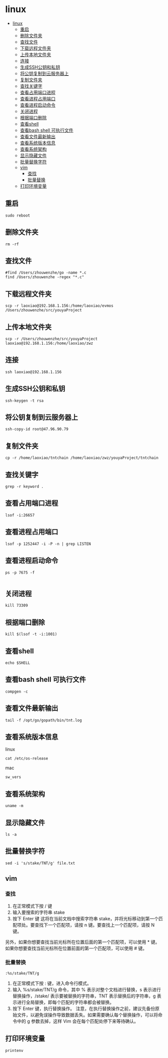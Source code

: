 # linux

<!-- TOC -->
* [linux](#linux)
  * [重启](#重启)
  * [删除文件夹](#删除文件夹)
  * [查找文件](#查找文件)
  * [下载远程文件夹](#下载远程文件夹)
  * [上传本地文件夹](#上传本地文件夹)
  * [连接](#连接)
  * [生成SSH公钥和私钥](#生成ssh公钥和私钥)
  * [将公钥复制到云服务器上](#将公钥复制到云服务器上)
  * [复制文件夹](#复制文件夹)
  * [查找关键字](#查找关键字)
  * [查看占用端口进程](#查看占用端口进程)
  * [查看进程占用端口](#查看进程占用端口)
  * [查看进程启动命令](#查看进程启动命令)
  * [关闭进程](#关闭进程)
  * [根据端口删除](#根据端口删除)
  * [查看shell](#查看shell)
  * [查看bash shell 可执行文件](#查看bash-shell-可执行文件)
  * [查看文件最新输出](#查看文件最新输出)
  * [查看系统版本信息](#查看系统版本信息)
  * [查看系统架构](#查看系统架构)
  * [显示隐藏文件](#显示隐藏文件)
  * [批量替换字符](#批量替换字符)
  * [vim](#vim)
    * [查找](#查找)
    * [批量替换](#批量替换)
  * [打印环境变量](#打印环境变量)
<!-- TOC -->

## 重启

```shell
sudo reboot

```

## 删除文件夹

```shell
rm -rf

```

## 查找文件

```shell
#find /Users/zhouwenzhe/go -name *.c
find /Users/zhouwenzhe -regex "*.c"
```

## 下载远程文件夹

```shell
scp -r laoxiao@192.168.1.156:/home/laoxiao/evmos /Users/zhouwenzhe/src/youyaProject
```

## 上传本地文件夹

```shell
scp -r /Users/zhouwenzhe/src/youyaProject laoxiao@192.168.1.156:/home/laoxiao/zwz
```

## 连接

```shell
ssh laoxiao@192.168.1.156

```

## 生成SSH公钥和私钥

```shell
ssh-keygen -t rsa

```

## 将公钥复制到云服务器上

```shell
ssh-copy-id root@47.96.90.79
```

## 复制文件夹

```shell
cp -r /home/laoxiao/tntchain /home/laoxiao/zwz/youyaProject/tntchain
```

## 查找关键字

```shell
grep -r keyword .
```

## 查看占用端口进程

```shell
lsof -i:26657
```

## 查看进程占用端口

```shell
lsof -p 1252447 -i -P -n | grep LISTEN
```

## 查看进程启动命令

```shell
ps -p 7675 -f
```

```shell

```

## 关闭进程

```shell
kill 73309
```

## 根据端口删除

```shell
kill $(lsof -t -i:1001)
```

## 查看shell

```shell
echo $SHELL
```

## 查看bash shell 可执行文件

```shell
compgen -c

```

## 查看文件最新输出

```shell
tail -f /opt/go/gopath/bin/tnt.log
```

## 查看系统版本信息

linux

```shell
cat /etc/os-release
```

mac

```shell  
sw_vers
```

## 查看系统架构

```shell
uname -m

```

## 显示隐藏文件

```shell
ls -a
```

## 批量替换字符

```shell
sed -i 's/stake/TNT/g' file.txt
```

## vim

### 查找

1. 在正常模式下按 / 键
2. 输入要搜索的字符串 stake
3. 按下 Enter 键
   这将在当前文档中搜索字符串 stake，并将光标移动到第一个匹配项处。要查找下一个匹配项，请按 n 键。要查找上一个匹配项，请按 N
   键。

另外，如果你想要查找当前光标所在位置后面的第一个匹配项，可以使用 *
键。如果你想要查找当前光标所在位置前面的第一个匹配项，可以使用 # 键。

### 批量替换

`:%s/stake/TNT/g`

1. 在正常模式下按 : 键，进入命令行模式。
2. 输入 %s/stake/TNT/g 命令，其中 % 表示对整个文档进行替换，s 表示进行替换操作，/stake/ 表示要被替换的字符串，TNT
   表示替换后的字符串，g 表示进行全局替换，即每个匹配的字符串都会被替换。
3. 按下 Enter 键，执行替换操作。
   注意，在执行替换操作之前，建议先备份原始文件，以避免误操作导致数据丢失。如果需要确认每个替换操作，可以将命令中的 g 参数去掉，这样
   Vim 会在每个匹配处停下来等待确认。

##  打印环境变量
```shell
printenv
```
